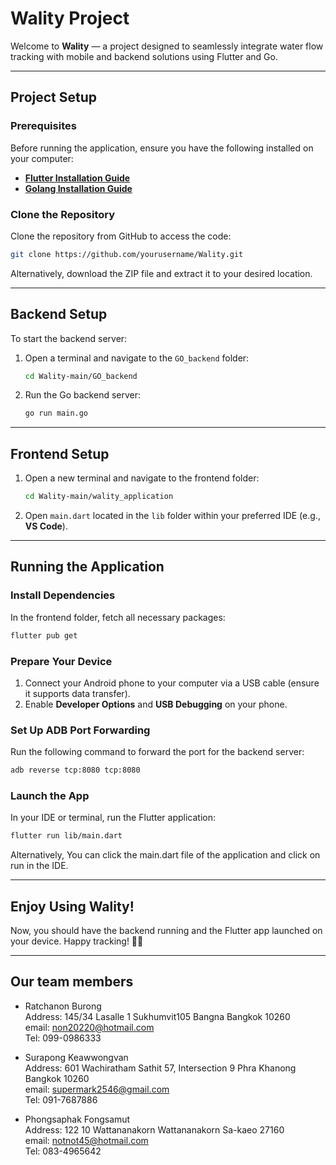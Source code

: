 # **Wality Project**

Welcome to **Wality** — a project designed to seamlessly integrate water flow tracking with mobile and backend solutions using Flutter and Go.

---

## **Project Setup**

### **Prerequisites**

Before running the application, ensure you have the following installed on your computer:

- **[Flutter Installation Guide](https://flutter.dev/docs/get-started/install)**
- **[Golang Installation Guide](https://golang.org/doc/install)**

### **Clone the Repository**

Clone the repository from GitHub to access the code:

```bash
git clone https://github.com/yourusername/Wality.git
```

Alternatively, download the ZIP file and extract it to your desired location.

---

## **Backend Setup**

To start the backend server:

1. Open a terminal and navigate to the `GO_backend` folder:

    ```bash
    cd Wality-main/GO_backend
    ```

2. Run the Go backend server:

    ```bash
    go run main.go
    ```

---

## **Frontend Setup**

1. Open a new terminal and navigate to the frontend folder:

    ```bash
    cd Wality-main/wality_application
    ```

2. Open `main.dart` located in the `lib` folder within your preferred IDE (e.g., **VS Code**).

---

## **Running the Application**

### **Install Dependencies**

In the frontend folder, fetch all necessary packages:

```bash
flutter pub get
```

### **Prepare Your Device**

1. Connect your Android phone to your computer via a USB cable (ensure it supports data transfer).  
2. Enable **Developer Options** and **USB Debugging** on your phone.

### **Set Up ADB Port Forwarding**

Run the following command to forward the port for the backend server:

```bash
adb reverse tcp:8080 tcp:8080
```

### **Launch the App**

In your IDE or terminal, run the Flutter application:

```bash
flutter run lib/main.dart
```
Alternatively, You can click the main.dart file of the application and click on run in the IDE.

---

## **Enjoy Using Wality!**

Now, you should have the backend running and the Flutter app launched on your device. Happy tracking! 🌊📱

---

## **Our team members**

- Ratchanon Burong  
  Address: 145/34 Lasalle 1 Sukhumvit105 Bangna Bangkok 10260  
  email: non20220@hotmail.com  
  Tel: 099-0986333

- Surapong Keawwongvan  
  Address: 601 Wachiratham Sathit 57, Intersection 9 Phra Khanong Bangkok 10260  
  email: supermark2546@gmail.com  
  Tel: 091-7687886

- Phongsaphak Fongsamut  
  Address: 122 10 Wattananakorn Wattananakorn Sa-kaeo 27160  
  email: notnot45@hotmail.com  
  Tel: 083-4965642 
  

